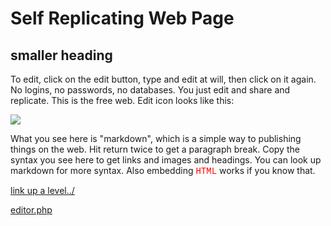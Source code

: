 # Self Replicating Web Page

## smaller heading

To edit, click on the edit button, type and edit at will, then click on it again.  No logins, no passwords, no databases.  You just edit and share and replicate.  This is the free web.  Edit icon looks like this:

![](../iconsymbols/editor.svg)

What you see here is "markdown", which is a simple way to publishing things on the web. Hit return twice to get a paragraph break.  Copy the syntax you see here to get links and images and headings. You can look up markdown for more syntax.  Also embedding <span style = "color:red;font-family:courier;">HTML</span> works if you know that.  

[link up a level../](../)

[editor.php](editor.php)
